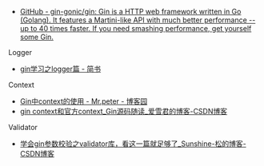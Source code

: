 - [GitHub - gin-gonic/gin: Gin is a HTTP web framework written in Go (Golang). It features a Martini-like API with much better performance -- up to 40 times faster. If you need smashing performance, get yourself some Gin.](https://github.com/gin-gonic/gin)

Logger

- [gin学习之logger篇 - 简书](https://www.jianshu.com/p/b54dc5aaa719)

Context

- [Gin中context的使用 - Mr.peter - 博客园](https://www.cnblogs.com/peteremperor/p/14033453.html)
- [gin context和官方context_Gin源码随读_爱雪君的博客-CSDN博客](https://blog.csdn.net/weixin_33291624/article/details/112100953)

Validator

- [学会gin参数校验之validator库，看这一篇就足够了_Sunshine-松的博客-CSDN博客](https://blog.csdn.net/qq_39397165/article/details/108173108)